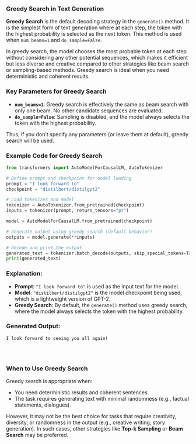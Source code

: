 ### **Greedy Search in Text Generation**

**Greedy Search** is the default decoding strategy in the `generate()` method. It is the simplest form of text generation where at each step, the token with the highest probability is selected as the next token. This method is used when `num_beams=1` and `do_sample=False`.

In greedy search, the model chooses the most probable token at each step without considering any other potential sequences, which makes it efficient but less diverse and creative compared to other strategies like beam search or sampling-based methods. Greedy search is ideal when you need deterministic and coherent results.

### **Key Parameters for Greedy Search**
- **`num_beams=1`**: Greedy search is effectively the same as beam search with only one beam. No other candidate sequences are evaluated.
- **`do_sample=False`**: Sampling is disabled, and the model always selects the token with the highest probability.
  
Thus, if you don't specify any parameters (or leave them at default), greedy search will be used.

### **Example Code for Greedy Search**

```python
from transformers import AutoModelForCausalLM, AutoTokenizer

# Define prompt and checkpoint for model loading
prompt = "I look forward to"
checkpoint = "distilbert/distilgpt2"

# Load tokenizer and model
tokenizer = AutoTokenizer.from_pretrained(checkpoint)
inputs = tokenizer(prompt, return_tensors="pt")

model = AutoModelForCausalLM.from_pretrained(checkpoint)

# Generate output using greedy search (default behavior)
outputs = model.generate(**inputs)

# Decode and print the output
generated_text = tokenizer.batch_decode(outputs, skip_special_tokens=True)
print(generated_text)
```

### **Explanation:**
- **Prompt**: `"I look forward to"` is used as the input text for the model.
- **Model**: `"distilbert/distilgpt2"` is the model checkpoint being used, which is a lightweight version of GPT-2.
- **Greedy Search**: By default, the `generate()` method uses greedy search, where the model always selects the token with the highest probability.

### **Generated Output:**
```plaintext
I look forward to seeing you all again!




```

### **When to Use Greedy Search**
Greedy search is appropriate when:
- You need deterministic results and coherent sentences.
- The task requires generating text with minimal randomness (e.g., factual statements, dialogues).
  
However, it may not be the best choice for tasks that require creativity, diversity, or randomness in the output (e.g., creative writing, story generation). In such cases, other strategies like **Top-k Sampling** or **Beam Search** may be preferred.